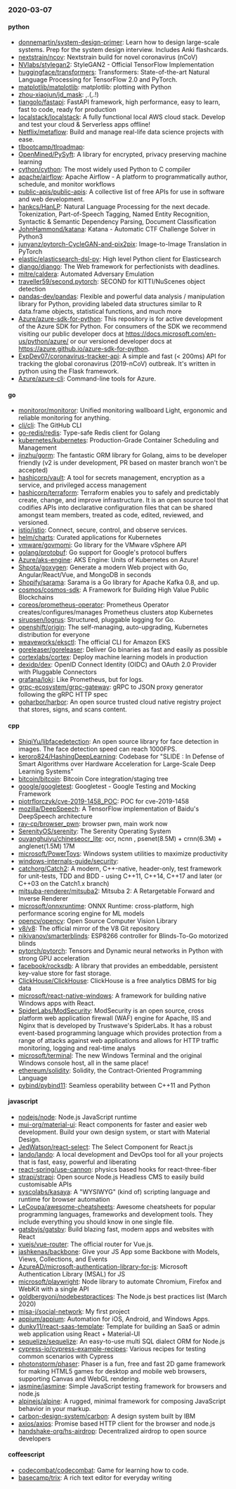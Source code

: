 ### 2020-03-07

#### python
* [donnemartin/system-design-primer](https://github.com/donnemartin/system-design-primer): Learn how to design large-scale systems. Prep for the system design interview. Includes Anki flashcards.
* [nextstrain/ncov](https://github.com/nextstrain/ncov): Nextstrain build for novel coronavirus (nCoV)
* [NVlabs/stylegan2](https://github.com/NVlabs/stylegan2): StyleGAN2 - Official TensorFlow Implementation
* [huggingface/transformers](https://github.com/huggingface/transformers):  Transformers: State-of-the-art Natural Language Processing for TensorFlow 2.0 and PyTorch.
* [matplotlib/matplotlib](https://github.com/matplotlib/matplotlib): matplotlib: plotting with Python
* [zhou-xiaojun/jd_mask](https://github.com/zhou-xiaojun/jd_mask): ,.(,.!)
* [tiangolo/fastapi](https://github.com/tiangolo/fastapi): FastAPI framework, high performance, easy to learn, fast to code, ready for production
* [localstack/localstack](https://github.com/localstack/localstack):  A fully functional local AWS cloud stack. Develop and test your cloud & Serverless apps offline!
* [Netflix/metaflow](https://github.com/Netflix/metaflow): Build and manage real-life data science projects with ease.
* [tlbootcamp/tlroadmap](https://github.com/tlbootcamp/tlroadmap):      
* [OpenMined/PySyft](https://github.com/OpenMined/PySyft): A library for encrypted, privacy preserving machine learning
* [cython/cython](https://github.com/cython/cython): The most widely used Python to C compiler
* [apache/airflow](https://github.com/apache/airflow): Apache Airflow - A platform to programmatically author, schedule, and monitor workflows
* [public-apis/public-apis](https://github.com/public-apis/public-apis): A collective list of free APIs for use in software and web development.
* [hankcs/HanLP](https://github.com/hankcs/HanLP): Natural Language Processing for the next decade. Tokenization, Part-of-Speech Tagging, Named Entity Recognition, Syntactic & Semantic Dependency Parsing, Document Classification
* [JohnHammond/katana](https://github.com/JohnHammond/katana): Katana - Automatic CTF Challenge Solver in Python3
* [junyanz/pytorch-CycleGAN-and-pix2pix](https://github.com/junyanz/pytorch-CycleGAN-and-pix2pix): Image-to-Image Translation in PyTorch
* [elastic/elasticsearch-dsl-py](https://github.com/elastic/elasticsearch-dsl-py): High level Python client for Elasticsearch
* [django/django](https://github.com/django/django): The Web framework for perfectionists with deadlines.
* [mitre/caldera](https://github.com/mitre/caldera): Automated Adversary Emulation
* [traveller59/second.pytorch](https://github.com/traveller59/second.pytorch): SECOND for KITTI/NuScenes object detection
* [pandas-dev/pandas](https://github.com/pandas-dev/pandas): Flexible and powerful data analysis / manipulation library for Python, providing labeled data structures similar to R data.frame objects, statistical functions, and much more
* [Azure/azure-sdk-for-python](https://github.com/Azure/azure-sdk-for-python): This repository is for active development of the Azure SDK for Python. For consumers of the SDK we recommend visiting our public developer docs at https://docs.microsoft.com/en-us/python/azure/ or our versioned developer docs at https://azure.github.io/azure-sdk-for-python.
* [ExpDev07/coronavirus-tracker-api](https://github.com/ExpDev07/coronavirus-tracker-api):  A simple and fast (< 200ms) API for tracking the global coronavirus (2019-nCoV) outbreak. It's written in python using the  Flask framework.
* [Azure/azure-cli](https://github.com/Azure/azure-cli): Command-line tools for Azure.

#### go
* [monitoror/monitoror](https://github.com/monitoror/monitoror): Unified monitoring wallboard  Light, ergonomic and reliable monitoring for anything.
* [cli/cli](https://github.com/cli/cli): The GitHub CLI
* [go-redis/redis](https://github.com/go-redis/redis): Type-safe Redis client for Golang
* [kubernetes/kubernetes](https://github.com/kubernetes/kubernetes): Production-Grade Container Scheduling and Management
* [jinzhu/gorm](https://github.com/jinzhu/gorm): The fantastic ORM library for Golang, aims to be developer friendly (v2 is under development, PR based on master branch won't be accepted)
* [hashicorp/vault](https://github.com/hashicorp/vault): A tool for secrets management, encryption as a service, and privileged access management
* [hashicorp/terraform](https://github.com/hashicorp/terraform): Terraform enables you to safely and predictably create, change, and improve infrastructure. It is an open source tool that codifies APIs into declarative configuration files that can be shared amongst team members, treated as code, edited, reviewed, and versioned.
* [istio/istio](https://github.com/istio/istio): Connect, secure, control, and observe services.
* [helm/charts](https://github.com/helm/charts): Curated applications for Kubernetes
* [vmware/govmomi](https://github.com/vmware/govmomi): Go library for the VMware vSphere API
* [golang/protobuf](https://github.com/golang/protobuf): Go support for Google's protocol buffers
* [Azure/aks-engine](https://github.com/Azure/aks-engine): AKS Engine: Units of Kubernetes on Azure!
* [Shpota/goxygen](https://github.com/Shpota/goxygen): Generate a modern Web project with Go, Angular/React/Vue, and MongoDB in seconds
* [Shopify/sarama](https://github.com/Shopify/sarama): Sarama is a Go library for Apache Kafka 0.8, and up.
* [cosmos/cosmos-sdk](https://github.com/cosmos/cosmos-sdk):  A Framework for Building High Value Public Blockchains 
* [coreos/prometheus-operator](https://github.com/coreos/prometheus-operator): Prometheus Operator creates/configures/manages Prometheus clusters atop Kubernetes
* [sirupsen/logrus](https://github.com/sirupsen/logrus): Structured, pluggable logging for Go.
* [openshift/origin](https://github.com/openshift/origin): The self-managing, auto-upgrading, Kubernetes distribution for everyone
* [weaveworks/eksctl](https://github.com/weaveworks/eksctl): The official CLI for Amazon EKS
* [goreleaser/goreleaser](https://github.com/goreleaser/goreleaser): Deliver Go binaries as fast and easily as possible
* [cortexlabs/cortex](https://github.com/cortexlabs/cortex): Deploy machine learning models in production
* [dexidp/dex](https://github.com/dexidp/dex): OpenID Connect Identity (OIDC) and OAuth 2.0 Provider with Pluggable Connectors
* [grafana/loki](https://github.com/grafana/loki): Like Prometheus, but for logs.
* [grpc-ecosystem/grpc-gateway](https://github.com/grpc-ecosystem/grpc-gateway): gRPC to JSON proxy generator following the gRPC HTTP spec
* [goharbor/harbor](https://github.com/goharbor/harbor): An open source trusted cloud native registry project that stores, signs, and scans content.

#### cpp
* [ShiqiYu/libfacedetection](https://github.com/ShiqiYu/libfacedetection): An open source library for face detection in images. The face detection speed can reach 1000FPS.
* [keroro824/HashingDeepLearning](https://github.com/keroro824/HashingDeepLearning): Codebase for "SLIDE : In Defense of Smart Algorithms over Hardware Acceleration for Large-Scale Deep Learning Systems"
* [bitcoin/bitcoin](https://github.com/bitcoin/bitcoin): Bitcoin Core integration/staging tree
* [google/googletest](https://github.com/google/googletest): Googletest - Google Testing and Mocking Framework
* [piotrflorczyk/cve-2019-1458_POC](https://github.com/piotrflorczyk/cve-2019-1458_POC): POC for cve-2019-1458
* [mozilla/DeepSpeech](https://github.com/mozilla/DeepSpeech): A TensorFlow implementation of Baidu's DeepSpeech architecture
* [ray-cp/browser_pwn](https://github.com/ray-cp/browser_pwn): browser pwn, main work now
* [SerenityOS/serenity](https://github.com/SerenityOS/serenity): The Serenity Operating System 
* [ouyanghuiyu/chineseocr_lite](https://github.com/ouyanghuiyu/chineseocr_lite): ocr, ncnn , psenet(8.5M) + crnn(6.3M) + anglenet(1.5M) 17M
* [microsoft/PowerToys](https://github.com/microsoft/PowerToys): Windows system utilities to maximize productivity
* [windows-internals-guide/security](https://github.com/windows-internals-guide/security): 
* [catchorg/Catch2](https://github.com/catchorg/Catch2): A modern, C++-native, header-only, test framework for unit-tests, TDD and BDD - using C++11, C++14, C++17 and later (or C++03 on the Catch1.x branch)
* [mitsuba-renderer/mitsuba2](https://github.com/mitsuba-renderer/mitsuba2): Mitsuba 2: A Retargetable Forward and Inverse Renderer
* [microsoft/onnxruntime](https://github.com/microsoft/onnxruntime): ONNX Runtime: cross-platform, high performance scoring engine for ML models
* [opencv/opencv](https://github.com/opencv/opencv): Open Source Computer Vision Library
* [v8/v8](https://github.com/v8/v8): The official mirror of the V8 Git repository
* [nikivanov/smarterblinds](https://github.com/nikivanov/smarterblinds): ESP8266 controller for Blinds-To-Go motorized blinds
* [pytorch/pytorch](https://github.com/pytorch/pytorch): Tensors and Dynamic neural networks in Python with strong GPU acceleration
* [facebook/rocksdb](https://github.com/facebook/rocksdb): A library that provides an embeddable, persistent key-value store for fast storage.
* [ClickHouse/ClickHouse](https://github.com/ClickHouse/ClickHouse): ClickHouse is a free analytics DBMS for big data
* [microsoft/react-native-windows](https://github.com/microsoft/react-native-windows): A framework for building native Windows apps with React.
* [SpiderLabs/ModSecurity](https://github.com/SpiderLabs/ModSecurity): ModSecurity is an open source, cross platform web application firewall (WAF) engine for Apache, IIS and Nginx that is developed by Trustwave's SpiderLabs. It has a robust event-based programming language which provides protection from a range of attacks against web applications and allows for HTTP traffic monitoring, logging and real-time analys
* [microsoft/terminal](https://github.com/microsoft/terminal): The new Windows Terminal and the original Windows console host, all in the same place!
* [ethereum/solidity](https://github.com/ethereum/solidity): Solidity, the Contract-Oriented Programming Language
* [pybind/pybind11](https://github.com/pybind/pybind11): Seamless operability between C++11 and Python

#### javascript
* [nodejs/node](https://github.com/nodejs/node): Node.js JavaScript runtime 
* [mui-org/material-ui](https://github.com/mui-org/material-ui): React components for faster and easier web development. Build your own design system, or start with Material Design.
* [JedWatson/react-select](https://github.com/JedWatson/react-select): The Select Component for React.js
* [lando/lando](https://github.com/lando/lando): A local development and DevOps tool for all your projects that is fast, easy, powerful and liberating
* [react-spring/use-cannon](https://github.com/react-spring/use-cannon):  physics based hooks for react-three-fiber
* [strapi/strapi](https://github.com/strapi/strapi):  Open source Node.js Headless CMS to easily build customisable APIs
* [syscolabs/kasaya](https://github.com/syscolabs/kasaya): A "WYSIWYG" (kind of) scripting language and runtime for browser automation
* [LeCoupa/awesome-cheatsheets](https://github.com/LeCoupa/awesome-cheatsheets):  Awesome cheatsheets for popular programming languages, frameworks and development tools. They include everything you should know in one single file.
* [gatsbyjs/gatsby](https://github.com/gatsbyjs/gatsby): Build blazing fast, modern apps and websites with React
* [vuejs/vue-router](https://github.com/vuejs/vue-router):  The official router for Vue.js.
* [jashkenas/backbone](https://github.com/jashkenas/backbone): Give your JS App some Backbone with Models, Views, Collections, and Events
* [AzureAD/microsoft-authentication-library-for-js](https://github.com/AzureAD/microsoft-authentication-library-for-js): Microsoft Authentication Library (MSAL) for JS
* [microsoft/playwright](https://github.com/microsoft/playwright): Node library to automate Chromium, Firefox and WebKit with a single API
* [goldbergyoni/nodebestpractices](https://github.com/goldbergyoni/nodebestpractices):  The Node.js best practices list (March 2020)
* [misa-j/social-network](https://github.com/misa-j/social-network): My first project
* [appium/appium](https://github.com/appium/appium):  Automation for iOS, Android, and Windows Apps.
* [dunky11/react-saas-template](https://github.com/dunky11/react-saas-template):  Template for building an SaaS or admin web application using React + Material-UI
* [sequelize/sequelize](https://github.com/sequelize/sequelize): An easy-to-use multi SQL dialect ORM for Node.js
* [cypress-io/cypress-example-recipes](https://github.com/cypress-io/cypress-example-recipes): Various recipes for testing common scenarios with Cypress
* [photonstorm/phaser](https://github.com/photonstorm/phaser): Phaser is a fun, free and fast 2D game framework for making HTML5 games for desktop and mobile web browsers, supporting Canvas and WebGL rendering.
* [jasmine/jasmine](https://github.com/jasmine/jasmine): Simple JavaScript testing framework for browsers and node.js
* [alpinejs/alpine](https://github.com/alpinejs/alpine): A rugged, minimal framework for composing JavaScript behavior in your markup.
* [carbon-design-system/carbon](https://github.com/carbon-design-system/carbon): A design system built by IBM
* [axios/axios](https://github.com/axios/axios): Promise based HTTP client for the browser and node.js
* [handshake-org/hs-airdrop](https://github.com/handshake-org/hs-airdrop): Decentralized airdrop to open source developers

#### coffeescript
* [codecombat/codecombat](https://github.com/codecombat/codecombat): Game for learning how to code.
* [basecamp/trix](https://github.com/basecamp/trix): A rich text editor for everyday writing

